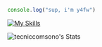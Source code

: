 ```js
console.log("sup, i'm y4fw")
```

[![My Skills](https://skillicons.dev/icons?i=js,html)](https://skillicons.dev)

![tecniccomsono's Stats](https://github-readme-stats.vercel.app/api?username=tecniccomsono&theme=vue-dark&show_icons=true&hide_border=true&count_private=true)
